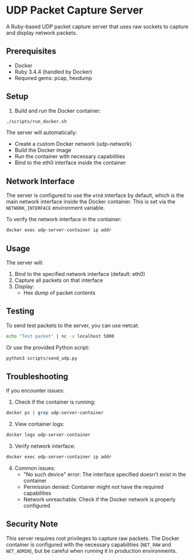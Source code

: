 # UDP Packet Capture Server

A Ruby-based UDP packet capture server that uses raw sockets to capture and display network packets.

## Prerequisites

- Docker
- Ruby 3.4.4 (handled by Docker)
- Required gems: pcap, hexdump

## Setup

1. Build and run the Docker container:

```bash
./scripts/run_docker.sh
```

The server will automatically:

- Create a custom Docker network (udp-network)
- Build the Docker image
- Run the container with necessary capabilities
- Bind to the eth0 interface inside the container

## Network Interface

The server is configured to use the `eth0` interface by default, which is the main network interface inside the Docker container. This is set via the `NETWORK_INTERFACE` environment variable.

To verify the network interface in the container:

```bash
docker exec udp-server-container ip addr
```

## Usage

The server will:

1. Bind to the specified network interface (default: eth0)
2. Capture all packets on that interface
3. Display:
   - Hex dump of packet contents

## Testing

To send test packets to the server, you can use netcat:

```bash
echo "Test packet" | nc -u localhost 5000
```

Or use the provided Python script:

```bash
python3 scripts/send_udp.py
```

## Troubleshooting

If you encounter issues:

1. Check if the container is running:

```bash
docker ps | grep udp-server-container
```

2. View container logs:

```bash
docker logs udp-server-container
```

3. Verify network interface:

```bash
docker exec udp-server-container ip addr
```

4. Common issues:
   - "No such device" error: The interface specified doesn't exist in the container
   - Permission denied: Container might not have the required capabilities
   - Network unreachable: Check if the Docker network is properly configured

## Security Note

This server requires root privileges to capture raw packets. The Docker container is configured with the necessary capabilities (`NET_RAW` and `NET_ADMIN`), but be careful when running it in production environments.
